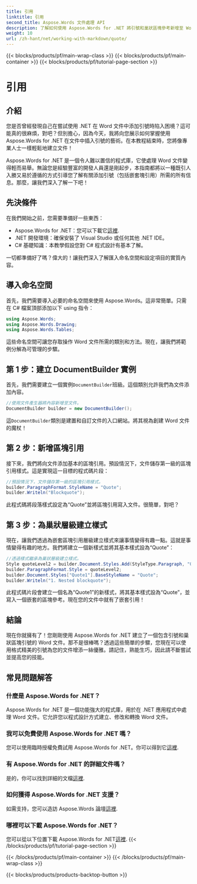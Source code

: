 ```yaml
---
title: 引用
linktitle: 引用
second_title: Aspose.Words 文件處理 API
description: 了解如何使用 Aspose.Words for .NET 將引號和巢狀區塊參考新增至 Word 文件。請按照此逐步指南來建立主文檔。
weight: 10
url: /zh-hant/net/working-with-markdown/quote/
---
```


{{< blocks/products/pf/main-wrap-class >}}
{{< blocks/products/pf/main-container >}}
{{< blocks/products/pf/tutorial-page-section >}}

# 引用

## 介紹

您是否曾經發現自己在嘗試使用 .NET 在 Word 文件中添加引號時陷入困境？這可能真的很麻煩，對吧？但別擔心，因為今天，我將向您展示如何掌握使用 Aspose.Words for .NET 在文件中插入引號的藝術。在本教程結束時，您將像專業人士一樣輕鬆地建立文件！

Aspose.Words for .NET 是一個令人難以置信的程式庫，它使處理 Word 文件變得輕而易舉。無論您是經驗豐富的開發人員還是剛起步，本指南都將以一種既引人入勝又易於遵循的方式引導您了解有關添加引號（包括嵌套塊引用）所需的所有信息。那麼，讓我們深入了解一下吧！

## 先決條件

在我們開始之前，您需要準備好一些東西：

-  Aspose.Words for .NET：您可以下載它[這裡](https://releases.aspose.com/words/net/).
- .NET 開發環境：確保安裝了 Visual Studio 或任何其他 .NET IDE。
- C# 基礎知識：本教學假設您對 C# 程式設計有基本了解。

一切都準備好了嗎？偉大的！讓我們深入了解匯入命名空間和設定項目的實質內容。

## 導入命名空間

首先，我們需要導入必要的命名空間來使用 Aspose.Words。這非常簡單。只需在 C# 檔案頂部添加以下 using 指令：

```csharp
using Aspose.Words;
using Aspose.Words.Drawing;
using Aspose.Words.Tables;
```

這些命名空間可讓您存取操作 Word 文件所需的類別和方法。現在，讓我們將範例分解為可管理的步驟。

## 第 1 步：建立 DocumentBuilder 實例

首先，我們需要建立一個實例`DocumentBuilder`班級。這個類別允許我們為文件添加內容。

```csharp
//使用文件產生器將內容新增至文件。
DocumentBuilder builder = new DocumentBuilder();
```

這`DocumentBuilder`類別是建置和自訂文件的入口網站。將其視為創建 Word 文件的魔杖！

## 第 2 步：新增區塊引用

接下來，我們將向文件添加基本的區塊引用。預設情況下，文件儲存第一級的區塊引用樣式。這是實現這一目標的程式碼片段：

```csharp
//預設情況下，文件儲存第一級的區塊引用樣式。
builder.ParagraphFormat.StyleName = "Quote";
builder.Writeln("Blockquote");
```

此程式碼將段落樣式設定為“Quote”並將區塊引用寫入文件。很簡單，對吧？

## 第 3 步：為巢狀層級建立樣式

現在，讓我們透過為嵌套區塊引用層級建立樣式來讓事情變得有趣一點。這就是事情變得有趣的地方。我們將建立一個新樣式並將其基本樣式設為“Quote”：

```csharp
//透過樣式繼承為巢狀層級建立樣式。
Style quoteLevel2 = builder.Document.Styles.Add(StyleType.Paragraph, "Quote1");
builder.ParagraphFormat.Style = quoteLevel2;
builder.Document.Styles["Quote1"].BaseStyleName = "Quote";
builder.Writeln("1. Nested blockquote");
```

此程式碼片段會建立一個名為“Quote1”的新樣式，將其基本樣式設為“Quote”，並寫入一個嵌套的區塊參考。現在您的文件中就有了嵌套引用！

## 結論

現在你就擁有了！您剛剛使用 Aspose.Words for .NET 建立了一個包含引號和巢狀區塊引號的 Word 文件。那不是很棒嗎？透過這些簡單的步驟，您現在可以使用格式精美的引號為您的文件增添一絲優雅。請記住，熟能生巧，因此請不斷嘗試並提高您的技能。

## 常見問題解答

### 什麼是 Aspose.Words for .NET？

Aspose.Words for .NET 是一個功能強大的程式庫，用於在 .NET 應用程式中處理 Word 文件。它允許您以程式設計方式建立、修改和轉換 Word 文件。

### 我可以免費使用 Aspose.Words for .NET 嗎？

您可以使用臨時授權免費試用 Aspose.Words for .NET。你可以得到它[這裡](https://purchase.aspose.com/temporary-license/).

### 有 Aspose.Words for .NET 的詳細文件嗎？

是的，你可以找到詳細的文檔[這裡](https://reference.aspose.com/words/net/).

### 如何獲得 Aspose.Words for .NET 支援？

如需支持，您可以造訪 Aspose.Words 論壇[這裡](https://forum.aspose.com/c/words/8).

### 哪裡可以下載 Aspose.Words for .NET？

您可以從以下位置下載 Aspose.Words for .NET[這裡](https://releases.aspose.com/words/net/).
{{< /blocks/products/pf/tutorial-page-section >}}

{{< /blocks/products/pf/main-container >}}
{{< /blocks/products/pf/main-wrap-class >}}

{{< blocks/products/products-backtop-button >}}
